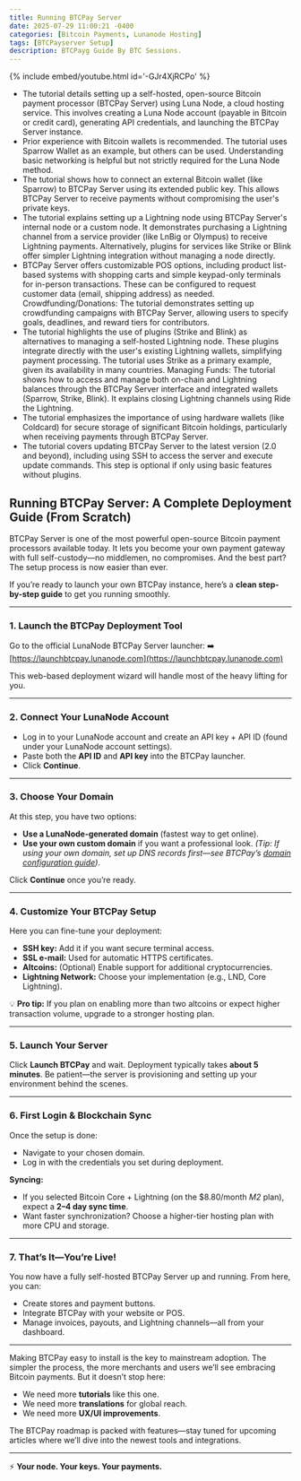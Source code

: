 ```yaml
---
title: Running BTCPay Server
date: 2025-07-29 11:00:21 -0400
categories: [Bitcoin Payments, Lunanode Hosting]
tags: [BTCPayserver Setup]
description: BTCPayg Guide By BTC Sessions.
---
```


{% include embed/youtube.html id='-GJr4XjRCPo' %}


- The tutorial details setting up a self-hosted, open-source Bitcoin payment processor (BTCPay Server) using Luna Node, a cloud hosting service. This involves creating a Luna Node account (payable in Bitcoin or credit card), generating API credentials, and launching the BTCPay Server instance.
- Prior experience with Bitcoin wallets is recommended. The tutorial uses Sparrow Wallet as an example, but others can be used. Understanding basic networking is helpful but not strictly required for the Luna Node method.
- The tutorial shows how to connect an external Bitcoin wallet (like Sparrow) to BTCPay Server using its extended public key. This allows BTCPay Server to receive payments without compromising the user's private keys.
- The tutorial explains setting up a Lightning node using BTCPay Server's internal node or a custom node. It demonstrates purchasing a Lightning channel from a service provider (like LnBig or Olympus) to receive Lightning payments. Alternatively, plugins for services like Strike or Blink offer simpler Lightning integration without managing a node directly.
- BTCPay Server offers customizable POS options, including product list-based systems with shopping carts and simple keypad-only terminals for in-person transactions. These can be configured to request customer data (email, shipping address) as needed.
Crowdfunding/Donations: The tutorial demonstrates setting up crowdfunding campaigns with BTCPay Server, allowing users to specify goals, deadlines, and reward tiers for contributors.
- The tutorial highlights the use of plugins (Strike and Blink) as alternatives to managing a self-hosted Lightning node. These plugins integrate directly with the user's existing Lightning wallets, simplifying payment processing. The tutorial uses Strike as a primary example, given its availability in many countries.
Managing Funds: The tutorial shows how to access and manage both on-chain and Lightning balances through the BTCPay Server interface and integrated wallets (Sparrow, Strike, Blink). It explains closing Lightning channels using Ride the Lightning.
- The tutorial emphasizes the importance of using hardware wallets (like Coldcard) for secure storage of significant Bitcoin holdings, particularly when receiving payments through BTCPay Server.
- The tutorial covers updating BTCPay Server to the latest version (2.0 and beyond), including using SSH to access the server and execute update commands. This step is optional if only using basic features without plugins.

## **Running BTCPay Server: A Complete Deployment Guide (From Scratch)**

BTCPay Server is one of the most powerful open-source Bitcoin payment processors available today. It lets you become your own payment gateway with full self-custody—no middlemen, no compromises. And the best part? The setup process is now easier than ever.

If you’re ready to launch your own BTCPay instance, here’s a **clean step-by-step guide** to get you running smoothly.

---

### **1. Launch the BTCPay Deployment Tool**

Go to the official LunaNode BTCPay Server launcher:
➡️ [https://launchbtcpay.lunanode.com](https://launchbtcpay.lunanode.com)

This web-based deployment wizard will handle most of the heavy lifting for you.

---

### **2. Connect Your LunaNode Account**

* Log in to your LunaNode account and create an API key + API ID (found under your LunaNode account settings).
* Paste both the **API ID** and **API key** into the BTCPay launcher.
* Click **Continue**.

---

### **3. Choose Your Domain**

At this step, you have two options:

* **Use a LunaNode-generated domain** (fastest way to get online).
* **Use your own custom domain** if you want a professional look. *(Tip: If using your own domain, set up DNS records first—see BTCPay’s [domain configuration guide](https://docs.btcpayserver.org/Domain/))*.

Click **Continue** once you’re ready.

---

### **4. Customize Your BTCPay Setup**

Here you can fine-tune your deployment:

* **SSH key:** Add it if you want secure terminal access.
* **SSL e-mail:** Used for automatic HTTPS certificates.
* **Altcoins:** (Optional) Enable support for additional cryptocurrencies.
* **Lightning Network:** Choose your implementation (e.g., LND, Core Lightning).

💡 **Pro tip:** If you plan on enabling more than two altcoins or expect higher transaction volume, upgrade to a stronger hosting plan.

---

### **5. Launch Your Server**

Click **Launch BTCPay** and wait. Deployment typically takes **about 5 minutes**. Be patient—the server is provisioning and setting up your environment behind the scenes.

---

### **6. First Login & Blockchain Sync**

Once the setup is done:

* Navigate to your chosen domain.
* Log in with the credentials you set during deployment.

**Syncing:**

* If you selected Bitcoin Core + Lightning (on the \$8.80/month *M2* plan), expect a **2–4 day sync time**.
* Want faster synchronization? Choose a higher-tier hosting plan with more CPU and storage.

---

### **7. That’s It—You’re Live!**

You now have a fully self-hosted BTCPay Server up and running. From here, you can:

* Create stores and payment buttons.
* Integrate BTCPay with your website or POS.
* Manage invoices, payouts, and Lightning channels—all from your dashboard.

---

Making BTCPay easy to install is the key to mainstream adoption. The simpler the process, the more merchants and users we’ll see embracing Bitcoin payments. But it doesn’t stop here:

* We need more **tutorials** like this one.
* We need more **translations** for global reach.
* We need more **UX/UI improvements**.

The BTCPay roadmap is packed with features—stay tuned for upcoming articles where we’ll dive into the newest tools and integrations.


---

⚡ **Your node. Your keys. Your payments.**


